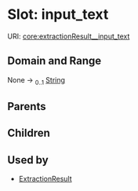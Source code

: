 
# Slot: input_text




URI: [core:extractionResult__input_text](http://w3id.org/ontogpt/core/extractionResult__input_text)


## Domain and Range

None &#8594;  <sub>0..1</sub> [String](types/String.md)

## Parents


## Children


## Used by

 * [ExtractionResult](ExtractionResult.md)
